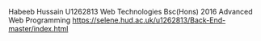 Habeeb Hussain U1262813
Web Technologies Bsc(Hons)
2016
Advanced Web Programming
https://selene.hud.ac.uk/u1262813/Back-End-master/index.html
